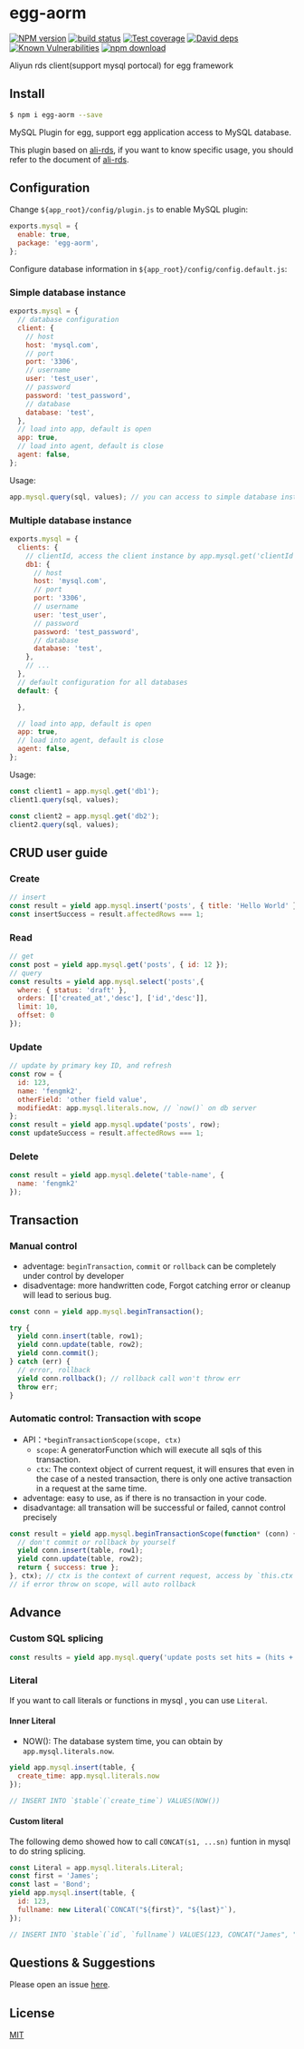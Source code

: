 # egg-aorm

[![NPM version][npm-image]][npm-url]
[![build status][travis-image]][travis-url]
[![Test coverage][codecov-image]][codecov-url]
[![David deps][david-image]][david-url]
[![Known Vulnerabilities][snyk-image]][snyk-url]
[![npm download][download-image]][download-url]

[npm-image]: https://img.shields.io/npm/v/egg-aorm.svg?style=flat-square
[npm-url]: https://npmjs.org/package/egg-aorm
[travis-image]: https://img.shields.io/travis/eggjs/egg-aorm.svg?style=flat-square
[travis-url]: https://travis-ci.org/eggjs/egg-aorm
[codecov-image]: https://img.shields.io/codecov/c/github/eggjs/egg-aorm.svg?style=flat-square
[codecov-url]: https://codecov.io/github/eggjs/egg-aorm?branch=master
[david-image]: https://img.shields.io/david/eggjs/egg-aorm.svg?style=flat-square
[david-url]: https://david-dm.org/eggjs/egg-aorm
[snyk-image]: https://snyk.io/test/npm/egg-aorm/badge.svg?style=flat-square
[snyk-url]: https://snyk.io/test/npm/egg-aorm
[download-image]: https://img.shields.io/npm/dm/egg-aorm.svg?style=flat-square
[download-url]: https://npmjs.org/package/egg-aorm

Aliyun rds client(support mysql portocal) for egg framework

## Install

```bash
$ npm i egg-aorm --save
```

MySQL Plugin for egg, support egg application access to MySQL database.

This plugin based on [ali-rds](https://github.com/ali-sdk/ali-rds), if you want to know specific usage, you should refer to the document of [ali-rds](https://github.com/ali-sdk/ali-rds).

## Configuration

Change `${app_root}/config/plugin.js` to enable MySQL plugin:

```js
exports.mysql = {
  enable: true,
  package: 'egg-aorm',
};
```

Configure database information in `${app_root}/config/config.default.js`:

### Simple database instance

```js
exports.mysql = {
  // database configuration
  client: {
    // host
    host: 'mysql.com',
    // port
    port: '3306',
    // username
    user: 'test_user',
    // password
    password: 'test_password',
    // database
    database: 'test',    
  },
  // load into app, default is open
  app: true,
  // load into agent, default is close
  agent: false,
};
```

Usage:

```js
app.mysql.query(sql, values); // you can access to simple database instance by using app.mysql.
```


### Multiple database instance

```js
exports.mysql = {
  clients: {
    // clientId, access the client instance by app.mysql.get('clientId')
    db1: {
      // host
      host: 'mysql.com',
      // port
      port: '3306',
      // username
      user: 'test_user',
      // password
      password: 'test_password',
      // database
      database: 'test',
    },
    // ...
  },
  // default configuration for all databases
  default: {

  },

  // load into app, default is open
  app: true,
  // load into agent, default is close
  agent: false,
};
```

Usage:

```js
const client1 = app.mysql.get('db1');
client1.query(sql, values);

const client2 = app.mysql.get('db2');
client2.query(sql, values);
```

## CRUD user guide

### Create

```js
// insert
const result = yield app.mysql.insert('posts', { title: 'Hello World' });
const insertSuccess = result.affectedRows === 1;
```

### Read

```js
// get
const post = yield app.mysql.get('posts', { id: 12 });
// query
const results = yield app.mysql.select('posts',{
  where: { status: 'draft' },
  orders: [['created_at','desc'], ['id','desc']],
  limit: 10,
  offset: 0
});
```

### Update

```js
// update by primary key ID, and refresh
const row = {
  id: 123,
  name: 'fengmk2',
  otherField: 'other field value',
  modifiedAt: app.mysql.literals.now, // `now()` on db server
};
const result = yield app.mysql.update('posts', row);
const updateSuccess = result.affectedRows === 1;
```

### Delete

```js
const result = yield app.mysql.delete('table-name', {
  name: 'fengmk2'
});
```

## Transaction

### Manual control

- adventage: ```beginTransaction```, ```commit``` or ```rollback``` can be completely under control by developer
- disadventage: more handwritten code, Forgot catching error or cleanup will lead to serious bug.

```js
const conn = yield app.mysql.beginTransaction();

try {
  yield conn.insert(table, row1);
  yield conn.update(table, row2);
  yield conn.commit();
} catch (err) {
  // error, rollback
  yield conn.rollback(); // rollback call won't throw err
  throw err;
}
```

###  Automatic control: Transaction with scope

- API：`*beginTransactionScope(scope, ctx)`
  - `scope`: A generatorFunction which will execute all sqls of this transaction.
  - `ctx`: The context object of current request, it will ensures that even in the case of a nested transaction, there is only one active transaction in a request at the same time.
- adventage: easy to use, as if there is no transaction in your code.
- disadvantage: all transation will be successful or failed, cannot control precisely

```js
const result = yield app.mysql.beginTransactionScope(function* (conn) {
  // don't commit or rollback by yourself
  yield conn.insert(table, row1);
  yield conn.update(table, row2);
  return { success: true };
}, ctx); // ctx is the context of current request, access by `this.ctx`.
// if error throw on scope, will auto rollback
```

## Advance

### Custom SQL splicing

```js
const results = yield app.mysql.query('update posts set hits = (hits + ?) where id = ?', [1, postId]);
```

### Literal

If you want to call literals or functions in mysql , you can use `Literal`.

#### Inner Literal
- NOW(): The database system time, you can obtain by `app.mysql.literals.now`.

```js
yield app.mysql.insert(table, {
  create_time: app.mysql.literals.now
});

// INSERT INTO `$table`(`create_time`) VALUES(NOW())
```

#### Custom literal

The following demo showed how to call `CONCAT(s1, ...sn)` funtion in mysql to do string splicing.

```js
const Literal = app.mysql.literals.Literal;
const first = 'James';
const last = 'Bond';
yield app.mysql.insert(table, {
  id: 123,
  fullname: new Literal(`CONCAT("${first}", "${last}"`),
});

// INSERT INTO `$table`(`id`, `fullname`) VALUES(123, CONCAT("James", "Bond"))
```

## Questions & Suggestions

Please open an issue [here](https://github.com/eggjs/egg/issues).

## License

[MIT](LICENSE)

